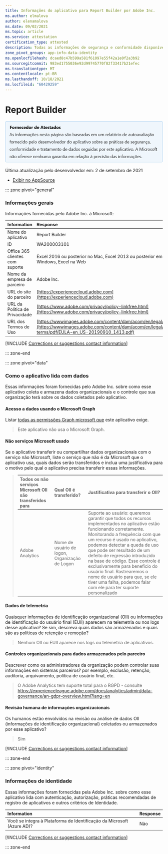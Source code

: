```yaml
---
title: Informações do aplicativo para Report Builder por Adobe Inc.
ms.author: elmalova
author: elenamalova
ms.date: 09/02/2021
ms.topic: article
ms.service: attestation
certification_type: attested
description: Todas as informações de segurança e conformidade disponíveis para Report Builder, suas políticas de tratamento de dados, suas Microsoft Cloud App Security de catálogo de aplicativos e informações de segurança/conformidade no Registro STAR do CSA.
zone_pivot_groups: app-info-data-identity
ms.openlocfilehash: dcaed8c47b599a581f61097e55f42a1e0f2a3b92
ms.sourcegitcommit: 983ed1755036e92d99745770f82f33417b21efec
ms.translationtype: MT
ms.contentlocale: pt-BR
ms.lasthandoff: 10/18/2021
ms.locfileid: "60429259"
---
```

# <a name="report-builder"></a>Report Builder

<p></p>
<img alt="Publisher Attestation: The information on this page is based on a self-assessment report provided by the app developer on the security, compliance, and data handling practices followed by this app. Microsoft makes no guarantees regarding the accuracy of the information." src="../media/attested.png" width="650" />
<p>Última atualização pelo desenvolvedor em: 2 de setembro de 2021</p>

* <a href="https://appsource.microsoft.com/product/office/WA200003101" target="_blank">Exibir no AppSource</a>

::: zone pivot="general"

### <a name="general-information"></a>Informações gerais

Informações fornecidas pelo Adobe Inc. à Microsoft:

| **Information** | **Response** |
|:----------------|:-------------|
| Nome do aplicativo | Report Builder |
| ID | WA200003101 |
| Office 365 clientes com suporte | Excel 2016 ou posterior no Mac, Excel 2013 ou posterior em Windows, Excel na Web |
| Nome da empresa de parceiro | Adobe Inc. |
| URL do site do parceiro | [https://experiencecloud.adobe.com](https://experiencecloud.adobe.com) |
| URL da Política de Privacidade | [https://www.adobe.com/privacy/policy-linkfree.html](https://www.adobe.com/privacy/policy-linkfree.html) |
| URL dos Termos de Uso | [https://wwwimages.adobe.com/content/dam/acom/en/legal/licen...](https://wwwimages.adobe.com/content/dam/acom/en/legal/licenses-terms/pdf/EULA-en_US-20190910_1413.pdf) |

 [!INCLUDE [Corrections or suggestions contact information](../includes/corrections-or-suggestions.md)]

::: zone-end

::: zone pivot="data"

### <a name="how-the-app-handles-data"></a>Como o aplicativo lida com dados

Essas informações foram fornecidas pelo Adobe Inc. sobre como esse aplicativo coleta e armazena dados organizacionais e o controle que sua organização terá sobre os dados coletados pelo aplicativo.

#### <a name="data-access-using-microsoft-graph"></a>Acesso a dados usando o Microsoft Graph

Listar [todas as permissões Graph microsoft que](https://docs.microsoft.com/graph/permissions-reference) este aplicativo exige.

>Este aplicativo não usa o Microsoft Graph.


#### <a name="non-microsoft-services-used"></a>Não serviços Microsoft usado

Se o aplicativo transferir ou compartilhar dados organizacionais com o serviço não Microsoft, liste o serviço que não é da Microsoft que o aplicativo usa, quais dados serão transferidos e inclua uma justificativa para o motivo pelo qual o aplicativo precisa transferir essas informações.

>| **Todos os não serviços Microsoft OII são transferidos para** |  **Qual OII é transferido?** | **Justificativa para transferir o OII?** |
>|:-----------------------------------------------------|:------------------------------|:----------------------------------------|
>| Adobe Analytics  | Nome de usuário de logon, Organização de Logon | Suporte ao usuário: queremos garantir que todos os recursos implementados no aplicativo estão funcionando corretamente. Monitorando a frequência com que um recurso é usado no aplicativo, podemos detectar a queda de uso que pode ser resultado de um defeito de regressão introduzido na base de código. Esse controle é exclusivamente para benefício do usuário final. Rastrearemos o nome de usuário para que, se ele tiver uma falha, podemos falar com ele para ter suporte personalizado |



#### <a name="telemetry-data"></a>Dados de telemetria

Quaisquer informações de identificação organizacional (OII) ou informações de identificação do usuário final (EUII) aparecem na telemetria ou nos logs desse aplicativo? Se sim, descreva quais dados são armazenados e quais são as políticas de retenção e remoção?

>Nenhum OII ou EUII aparece nos logs ou telemetria de aplicativos.

#### <a name="organizational-controls-for-data-stored-by-partner"></a>Controles organizacionais para dados armazenados pelo parceiro

Descrever como os administradores da organização podem controlar suas informações em sistemas parceiros? por exemplo, exclusão, retenção, auditoria, arquivamento, política de usuário final, etc.

>O Adobe Analytics tem suporte total para o RGPD - consulte https://experienceleague.adobe.com/docs/analytics/admin/data-governance/an-gdpr-overview.html?lang=en

#### <a name="human-review-of-organizational-information"></a>Revisão humana de informações organizacionais

Os humanos estão envolvidos na revisão ou análise de dados OII (informações de identificação organizacional) coletados ou armazenados por esse aplicativo?

>Sim

[!INCLUDE [Corrections or suggestions contact information](../includes/corrections-or-suggestions.md)]

::: zone-end


::: zone pivot="identity"

### <a name="identity-information"></a>Informações de identidade

Essas informações foram fornecidas pela Adobe Inc. sobre como esse aplicativo lida com autenticação, autorização, práticas recomendadas de registro de aplicativos e outros critérios de Identidade.

| **Information** | **Response** |
|:----------------|:-------------|
| Você se integra à Plataforma de Identificação da Microsoft (Azure AD)?  | Não |

[!INCLUDE [Corrections or suggestions contact information](../includes/corrections-or-suggestions.md)]

::: zone-end
